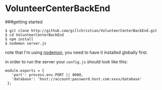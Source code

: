 # VolunteerCenterBackEnd

###getting started

```
$ git clone http://github.com/gillchristian/VolunteerCenterBackEnd.git
$ cd VolunteerCenterBackEnd
$ npm install
$ nodemon server.js
```

note that I'm using [nodemon](http://nodemon.io/), you need to have it installed globally first.


in order to run the server your `config.js` should look like this:

```
module.exports = {
   'port': process.env.PORT || 8080,
   'database': 'host://account:password.host.com:xxxx/database'
 };
 ```